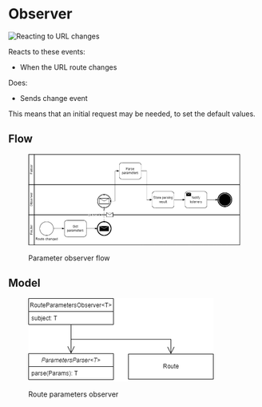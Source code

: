 # Observer

![Reacting to URL changes](../../.gitbook/assets/observer\_url\_flow.drawio.png)

Reacts to these events:

* When the URL route changes

Does:

* Sends change event

This means that an initial request may be needed, to set the default values.

## Flow

<figure><img src="../../.gitbook/assets/business_route_observer_changed_params.drawio.png" alt=""><figcaption><p>Parameter observer flow</p></figcaption></figure>

## Model

<figure><img src="../../.gitbook/assets/route_observer.drawio.png" alt=""><figcaption><p>Route parameters observer</p></figcaption></figure>
